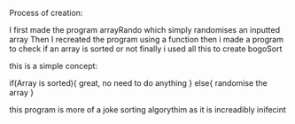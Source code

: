 Process of creation:

I first made the program arrayRando which simply randomises an inputted array
Then I recreated the program using a function
then i made a program to check if an array is sorted or not
finally i used all this to create bogoSort

this is a simple concept:


if(Array is sorted){
  great, no need to do anything
}
else{
  randomise the array
}


this program is more of a joke sorting algorythim as it is increadibly inifecint
